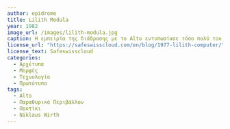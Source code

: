 ```yaml
---
author: epidrome
title: Lilith Modula 
year: 1982 
image_url: /images/lilith-modula.jpg
caption: Η εμπειρία της διάδρασης με το Alto εντυπωσίασε τόσο πολύ τον Niklaus Wirth που αποφάσισε να δημιουργήσει ένα παρόμοιο μηχάνημα με την ονομασία Lilith. Ακολούθησε μια λιγότερο δυναμική κατεύθυνση από αυτήν της Smalltalk, με τη δημιουργία της γλώσσας προγραμματισμού Modula, καθώς και με παράθυρα που δεν αλληλοεπικαλύπτονται. 
license_url: "https://safeswisscloud.com/en/blog/1977-lilith-computer/" 
license_text: Safeswisscloud 
categories:
  - Αρχέτυπα 
  - Μορφές
  - Τεχνολογία
  - Πρωτότυπο
tags:
  - Alto
  - Παραθυρικό Περιβάλλον 
  - Ποντίκι 
  - Niklaus Wirth 
---
```

